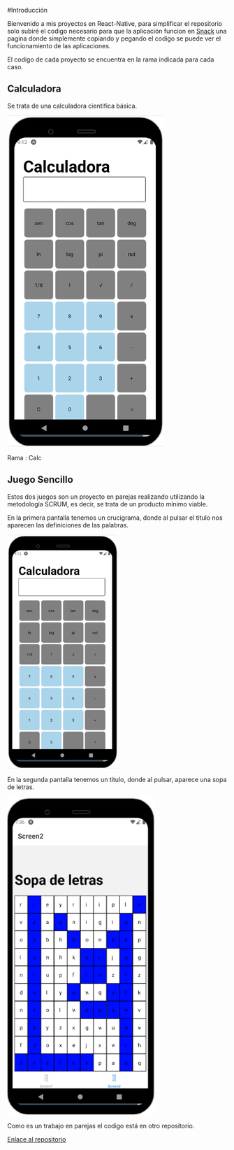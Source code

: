 #Introducción

Bienvenido a mis proyectos en React-Native, para simplificar el repositorio solo subiré el codigo necesario para que la aplicación funcion en [Snack](https://snack.expo.dev/) 
una pagina donde simplemente copiando y pegando el codigo se puede ver el funcionamiento de las aplicaciones.

El codigo de cada proyecto se encuentra en la rama indicada para cada caso.

## Calculadora 

Se trata de una calculadora cientifica básica.

![Calculadora](fotos/calc.png)

Rama : Calc

## Juego Sencillo

Estos dos juegos son un proyecto en parejas realizando utilizando la metodología SCRUM, es decir, se trata de un producto mínimo viable.

En la primera pantalla tenemos un crucigrama, donde al pulsar el titulo nos aparecen las definiciones de las palabras.

<img src="fotos/calc.png" alt="Calculadora" style="width:50%;">

En la segunda pantalla tenemos un titulo, donde al pulsar, aparece una sopa de letras.

![sopa](fotos/sopa.png)

Como es un trabajo en parejas el codigo está en otro repositorio.

[Enlace al repositorio](https://github.com/hugoestelles/PMDM_AE2)
